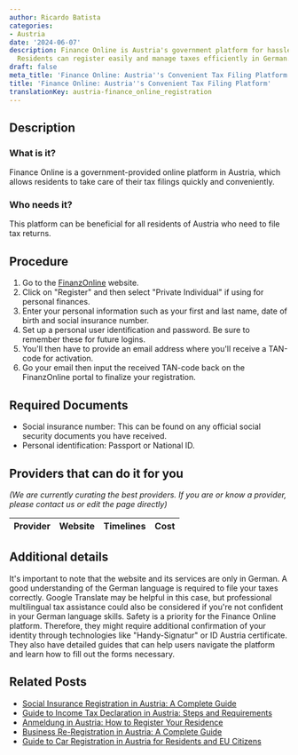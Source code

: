 ```yaml
---
author: Ricardo Batista
categories:
- Austria
date: '2024-06-07'
description: Finance Online is Austria's government platform for hassle-free tax filing.
  Residents can register easily and manage taxes efficiently in German.
draft: false
meta_title: 'Finance Online: Austria''s Convenient Tax Filing Platform'
title: 'Finance Online: Austria''s Convenient Tax Filing Platform'
translationKey: austria-finance_online_registration
---
```


## Description
### What is it?
Finance Online is a government-provided online platform in Austria, which allows residents to take care of their tax filings quickly and conveniently.
### Who needs it?
This platform can be beneficial for all residents of Austria who need to file tax returns.

## Procedure
1. Go to the [FinanzOnline](https://finanzonline.bmf.gv.at/fon/login.do) website.
2. Click on "Register" and then select "Private Individual" if using for personal finances.
3. Enter your personal information such as your first and last name, date of birth and social insurance number.
4. Set up a personal user identification and password. Be sure to remember these for future logins.
5. You'll then have to provide an email address where you'll receive a TAN-code for activation.
6. Go your email then input the received TAN-code back on the FinanzOnline portal to finalize your registration.


## Required Documents
- Social insurance number: This can be found on any official social security documents you have received.
- Personal identification: Passport or National ID.

## Providers that can do it for you

_(We are currently curating the best providers. If you are or know a provider, please contact us or edit the page directly)_

| Provider        |     Website     |     Timelines    |       Cost      |
| --------------- | --------------- |  :-------------: | :-------------: |

## Additional details
It's important to note that the website and its services are only in German. A good understanding of the German language is required to file your taxes correctly. Google Translate may be helpful in this case, but professional multilingual tax assistance could also be considered if you're not confident in your German language skills. Safety is a priority for the Finance Online platform. Therefore, they might require additional confirmation of your identity through technologies like "Handy-Signatur" or ID Austria certificate. They also have detailed guides that can help users navigate the platform and learn how to fill out the forms necessary.


## Related Posts

- [Social Insurance Registration in Austria: A Complete Guide](https://tramitit.com/guides/austria/social_insurance_registration/)
- [Guide to Income Tax Declaration in Austria: Steps and Requirements](https://tramitit.com/guides/austria/income_tax_declaration/)
- [Anmeldung in Austria: How to Register Your Residence](https://tramitit.com/guides/austria/registration_information/)
- [Business Re-Registration in Austria: A Complete Guide](https://tramitit.com/guides/austria/business_re-registration/)
- [Guide to Car Registration in Austria for Residents and EU Citizens](https://tramitit.com/guides/austria/car_registration_application/)
